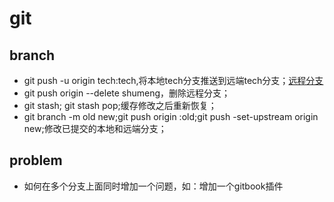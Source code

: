 # git

## branch

- git push -u origin tech:tech,将本地tech分支推送到远端tech分支；[远程分支](https://git-scm.com/book/zh/v1/Git-%E5%88%86%E6%94%AF-%E8%BF%9C%E7%A8%8B%E5%88%86%E6%94%AF)
- git push origin --delete shumeng，删除远程分支；
- git stash; git stash pop;缓存修改之后重新恢复； 
- git branch -m old new;git push origin :old;git push -set-upstream origin new;修改已提交的本地和远端分支；


## problem

- 如何在多个分支上面同时增加一个问题，如：增加一个gitbook插件
